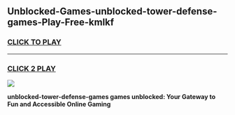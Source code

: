 
## Unblocked-Games-unblocked-tower-defense-games-Play-Free-kmlkf
<h3>
<a href="https://premium76.site?title=unblocked-tower-defense-games&ref=09A">CLICK TO PLAY</a></h3>
<hr>

<h3>
<a href="https://premium76.site?title=unblocked-tower-defense-games&ref=09A">CLICK 2 PLAY</a>
  
</h3>

<a href="https://premium76.site?title=unblocked-tower-defense-games&ref=09A"><img src="https://clearcache.store/games.png"></a>


**unblocked-tower-defense-games games unblocked: Your Gateway to Fun and Accessible Online Gaming**
